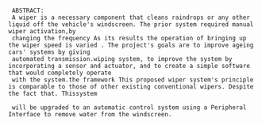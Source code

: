     ABSTRACT:
     A wiper is a necessary component that cleans raindrops or any other liquid off the vehicle's windscreen. The prior system required manual wiper activation,by
     changing the frequency As its results the operation of bringing up the wiper speed is varied . The project's goals are to improve ageing cars' systems by giving
     automated transmission.wiping system, to improve the system by incorporating a sensor and actuator, and to create a simple software that would completely operate
     with the system.the framework This proposed wiper system's principle is comparable to those of other existing conventional wipers. Despite the fact that. Thissystem
     
     will be upgraded to an automatic control system using a Peripheral Interface to remove water from the windscreen.
